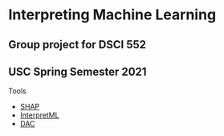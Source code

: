 # Interpreting Machine Learning
## Group project for DSCI 552
## USC Spring Semester 2021

Tools
* [SHAP](https://github.com/slundberg/shap)
* [InterpretML](https://github.com/interpretml/interpret)
* [DAC](https://github.com/csinva/disentangled-attribution-curves)

